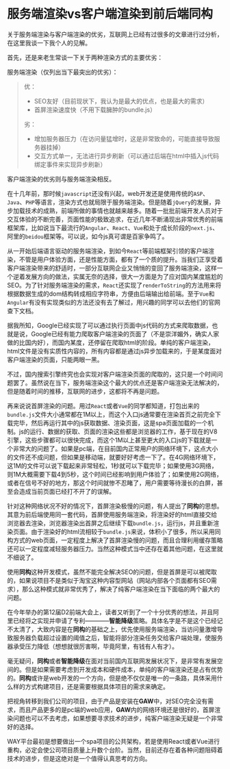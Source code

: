 # 服务端渲染vs客户端渲染到前后端同构

关于服务端渲染与客户端渲染的优劣，互联网上已经有过很多的文章进行过分析，在这里我谈一下我个人的见解。

首先，还是来老生常谈一下关于两种渲染方式的主要优劣：

服务端渲染（仅列出当下最突出的优劣）：

>  优：
>  * SEO友好（目前现状下，我认为是最大的优点，也是最大的需求）
>  * 首屏渲染速度快（不用下载臃肿的bundle.js）
>
>  劣：
>  * 增加服务器压力（在访问量猛增时，这是非常致命的，可能直接导致服务器挂掉）
>  * 交互方式单一，无法进行异步刷新（可以通过后端在html中插入js代码绑定事件来实现异步刷新）

客户端渲染的优劣则与服务端渲染相反。

在十几年前，那时候`javascript`还没有兴起，web开发还是使用传统的`ASP`、`Java`、`PHP`等语言，渲染方式也就局限于服务端渲染。但是随着`jQuery`的发展，异步加载技术的成熟，前端所做的事情也就越来越多。随着一批批前端开发人员对于交互体验的不断完善，页面性能的极致追求，在近几年不断涌现出非常优秀的前端框架库，比如说当下最流行的`Angular`、`React`、`Vue`和处于成长阶段的`next.js`、阿里的`beidou`框架等。可以说，如今js真可谓是百家争鸣了。

从一开始后端语言驱动的服务端渲染，到如今`React`等前端框架引领的客户端渲染，不管是用户体验方面，还是性能方面，都有了一个质的提升。当我们正享受着客户端渲染带来的舒适时，一部分互联网企业又悄悄的变回了服务端渲染，这样一个逆着发展方向的做法，实属无奈的选择，很大一方面是为了应对国内某度尴尬的SEO。为了针对服务端渲染的需求，`React`还实现了`renderToString`的方法用来将根据数据生成的dom结构转成相应字符串，方便由后端输出给前端。至于`Vue`和`Angular`有没有实现类似的方法还没有去了解过，用兴趣的同学可以去他们的官网查下文档。

据我所知，Google已经实现了可以通过执行页面中js代码的方式来爬取数据，也就是说，Google已经有能力爬取客户端渲染的页面了（不是崇洋媚外，确实人家做的比国内好），而国内某度，还停留在爬取html的阶段。单纯的客户端渲染，html文件是没有实质性内容的，所有内容都是通过js异步加载来的，于是某度面对客户端渲染的页面，只能两眼一黑。

不过，国内搜索引擎终究也会实现对客户端渲染页面的爬取的，这只是一个时间问题罢了。虽然说在当下，服务端渲染这个最大的优点还是客户端渲染无法解决的，但是随着时间的推移，互联网的进步，这都将不再是问题。

再来说说首屏渲染的问题。用过`React`或者`Vue`的同学都知道，打包出来的`bundle.js`文件大小通常都在1M以上，而这个入口js通常要在渲染首页之前完全下载完毕，然后再运行其中的js获取数据、渲染页面，这是spa页面加载的一个机制。js的运行、数据的获取、页面的渲染这些都是浏览器的工作，基于现在的V8引擎，这些步骤都可以很快完成，而这个1M以上甚至更大的入口js的下载就是一个非常大的问题了。如果是pc端，在目前国内正常用户的网络环境下，这点大小的文件还不成问题，但如果是移动端，就要好好考虑一下了。在4G网络环境下，这1M的文件可以说下载起来非常轻松，1秒就可以下载完毕；如果使用3G网络，则1M大概需要下载4到5秒，这个时间已经影响到用户体验了；如果使用2G网络，或者在信号不好的地方，那这个时间就惨不忍睹了，用户需要等待漫长的白屏，甚至会造成当前页面已经打不开了的误解。

针对这种网络状况不好的情况下，首屏渲染极慢的问题，有人提出了**同构**的思想。其意为前后端使用同一套代码，首屏使用服务端渲染，将渲染好的html直接交给浏览器去渲染，浏览器渲染出首屏之后继续下载`bundle.js`，运行js，并且重新渲染页面。由于渲染好的html流相较于`bundle.js`来说，体积小了很多，所以采用同构方式的web页面，一定程度上解决了首屏渲染慢的问题，而且合理利用缓存策略还可以一定程度减轻服务器压力。当然这种模式当中还存在着其他问题，在这里就不细说了。

使用**同构**这种开发模式，虽然不能完全解决SEO的问题，但是首屏是可以被爬取的，如果说项目不是类似于淘宝这种内容型网站（网站内部各个页面都有SEO需求），那么这种模式就非常优秀了，解决了纯客户端渲染在当下面临的两个最大的问题。

在今年举办的第12届D2前端大会上，读者又听到了一个十分优秀的想法，并且阿里已经将之实现并申请了专利————**智能降级**策略。具体名字是不是这个已经记不太清了，大致内容是在**同构**的基础之上，优先使用服务端渲染，当访问量激增导致服务器负载超过设置的阈值之后，智能将部分渲染任务交给客户端处理，使服务器承受压力降低（想想就很厉害啊，毕竟阿里，有钱有人有才）。

毫无疑问，**同构**或者**智能降级**在面对当前国内互联网发展状况下，是非常有发展空间的。但是如果需要考虑到开发成本和硬件成本，单纯的客户端渲染还是占有优势的。**同构**或许是web开发的一个方向，但是绝不仅仅是唯一的一条路，具体采用什么样的方式构建项目，还是需要根据具体项目的需求来确定。

把视角转移到我们公司的项目，由于产品是安装在**GAW**中，对SEO完全没有需求，而且产品更多的是pc端的web应用，**GAW**内的网络环境还是很好的，首屏渲染问题也可以不去考虑，如果想要寻求技术的进步，纯客户端渲染无疑是一个非常好的选择。

WAY平台最初是想要做出一个spa项目的公共架构，若是使用React或者Vue进行重构，必定会使公司项目质量上升数个台阶。当然，目前还存在着各种问题阻碍着技术的进步，但是这绝对是一个值得认真思考的方向。